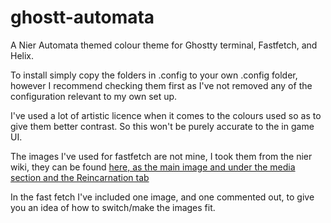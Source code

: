 # ghostt-automata
A Nier Automata themed colour theme for Ghostty terminal, Fastfetch, and Helix.

To install simply copy the folders in .config to your own .config folder, however I recommend checking them first as I've not removed any of the configuration relevant to my own set up.

I've used a lot of artistic licence when it comes to the colours used so as to give them better contrast. So this won't be purely accurate to the in game UI.

The images I've used for fastfetch are not mine, I took them from the nier wiki, they can be found [here, as the main image and under the media section and the Reincarnation tab](/Users/mauriceelliott/Downloads/CommitMonoAutomataV143.zip)

In the fast fetch I've included one image, and one commented out, to give you an idea of how to switch/make the images fit.
